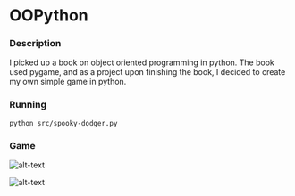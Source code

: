 # OOPython

### Description

I picked up a book on object oriented programming in python. The book used pygame, and as a project upon finishing the book, I decided to create my own simple game in python.

### Running

`python src/spooky-dodger.py`

### Game

![alt-text](https://github.com/spencermitton/spooky-dodger/blob/main/readme-images/image1.png)
[^1]: Chosing your character menu

![alt-text](https://github.com/spencermitton/spooky-dodger/blob/main/readme-images/image2.png)
[^2]: Game play